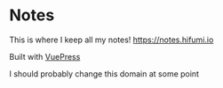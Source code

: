 # Notes

This is where I keep all my notes! https://notes.hifumi.io

Built with [VuePress](https://vuepress.vuejs.org/) 


I should probably change this domain at some point
